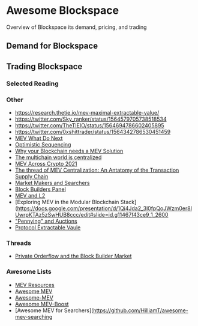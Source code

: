 # Awesome Blockspace
Overview of Blockspace its demand, pricing, and trading

## Demand for Blockspace 

## Trading Blockspace 

### Selected Reading

### Other

- https://research.thetie.io/mev-maximal-extractable-value/
- https://twitter.com/Sky_ranker/status/1564579705738518534
- https://twitter.com/TheTIEIO/status/1564694786602405895
- https://twitter.com/0xshittrader/status/1564342786530451459
- [MEV What Do Next](https://docs.google.com/presentation/d/1mUlD0JDCiJz1_U4Jn05A0gleliZu7UZQOR86OUYFW3g/edit#slide=id.g12545bcc526_0_112)
- [Optimistic Sequencing](https://docs.google.com/presentation/d/1VpKwOXEmWzC7o5trTFmpJoMkjNC2N2qi3ECMKSbG6bU/edit#slide=id.p)
- [Why your Blockchain needs a MEV Solution](https://docs.google.com/presentation/d/13q_cmaznKdAElherLI6fsBexJILYwTj2ddQlMTGUipU/edit#slide=id.g10d8f164256_0_0)
- [The multichain world is centralized](https://docs.google.com/presentation/d/18BEGd6qkIJXaW8NEPOgadkZPx_g-VTVaOuZ_oZQv0Vc/edit#slide=id.p)
- [MEV Across Crypto 2021](https://docs.google.com/presentation/d/1YVFLnh_MnDtDDQjucW-UKxLD28iGlyi_Pj1ri_hGqRs/edit#slide=id.g124f588a727_0_51)
- [The thread of MEV Centralization: An Antatomy of the Transaction Supply Chain](https://docs.google.com/presentation/d/10I5nDokdO_KR94way-QfcD8ucroOLkHczSMOBWUMYME/edit#slide=id.p)
- [Market Makers and Searchers](https://www.youtube.com/watch?v=g0XMUBrTrJkhttps://www.youtube.com/watch?v=g0XMUBrTrJk)
- [Block Builders Panel](https://www.youtube.com/watch?v=5-3GviQTK_k)
- [MEV and L2](https://docs.google.com/presentation/d/1wRlSiocBeg_Fww-I7ScUnfQ8mil6dI1qzzePT--bx-I/edit#slide=id.p)
- [Exploring MEV in the Modular Blockchain Stack](https://docs.google.com/presentation/d/1Qi4Jda2_3l0fpQoJWzm0er8lUwrpKTAz5zSwHUB8ccc/edit#slide=id.g11467f43ce9_1_2600
- ["Pennying" and Auctions](https://forum.cow.fi/t/pennying-as-a-strategy-to-win-more-auctions-and-how-to-deal-with-it/1093)
- [Protocol Extractable Vaule](https://github.com/0xNineteen/blog.md/blob/master/mev-v2/index.md)


### Threads
- [Private Orderflow and the Block Builder Market](https://twitter.com/jon_charb/status/1562916372505665536)

### Awesome Lists 
- [MEV Resources](https://github.com/0xalpharush/awesome-MEV-resources)
- [Awesome MEV](https://github.com/Dogetoshi/MEV)
- [Awesome-MEV](https://github.com/0xemperor/Awesome-MEV)
- [Awesome MEV-Boost](https://github.com/thegostep/awesome-mev-boost)
- [Awesome MEV for Searchers](https://github.com/HilliamT/awesome-mev-searching
